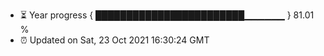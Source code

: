 - ⏳ Year progress { ████████████████████████▁▁▁▁▁▁ } 81.01 %
- ⏰ Updated on Sat, 23 Oct 2021 16:30:24 GMT

